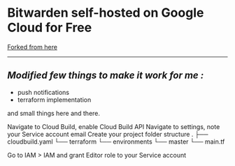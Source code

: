# Bitwarden self-hosted on Google Cloud for Free
[Forked from here](https://github.com/dadatuputi/bitwarden_gcloud) 

---
## *Modified few things to make it work for me :*
- push notifications
- terraform implementation

and small things here and there.

Navigate to Cloud Build, enable Cloud Build API
Navigate to settings, note your Service account email
Create your project folder structure
.
├── cloudbuild.yaml
└── terraform
    └── environments
        └── master
            └── main.tf

Go to IAM > IAM and grant Editor role to your Service account

